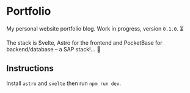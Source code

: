 
# Portfolio

My personal website portfolio blog. Work in progress, version `0.1.0`. :hourglass_flowing_sand:

The stack is Svelte, Astro for the frontend and PocketBase for backend/database &ndash; a SAP stack!... :honey_pot:

## Instructions

Install `astro` and `svelte` then run `npm run dev`.
